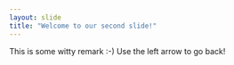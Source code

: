 ```yaml
---
layout: slide
title: "Welcome to our second slide!"
---
```

This is some witty remark :-)
Use the left arrow to go back!
